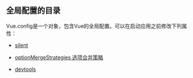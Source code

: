 ## 全局配置的目录

Vue.config是一个对象，包含Vue的全局配置。可以在启动应用之前修改下列属性：

- [silent](./silent.md)

- [optionMergeStrategies 选项合并策略](./optionMergeStrategies.md)

- [devtools](./devtools.md)